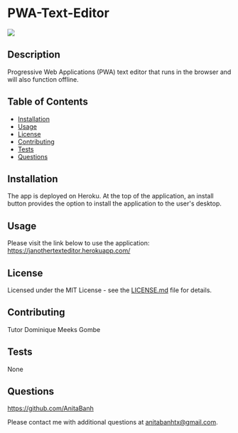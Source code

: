 # PWA-Text-Editor

![](https://img.shields.io/badge/license-MIT-green)

## Description
Progressive Web Applications (PWA) text editor that runs in the browser and will also function offline. 
 
## Table of Contents 

  - [Installation](##installation)
  - [Usage](#usage)
  - [License](#license)
  - [Contributing](#contributing)
  - [Tests](#tests)
  - [Questions](#questions)

## Installation
The app is deployed on Heroku. At the top of the application, an install button provides the option to install the application to the user's desktop.

## Usage
Please visit the link below to use the application: 
   https://janothertexteditor.herokuapp.com/

## License
Licensed under the MIT License - see the [LICENSE.md](https://github.com/AnitaBanh/PWA-Text-Editor/blob/main/LICENSE) file for details.

## Contributing
Tutor Dominique Meeks Gombe

## Tests
None

## Questions
<https://github.com/AnitaBanh>

Please contact me with additional questions at anitabanhtx@gmail.com.
  